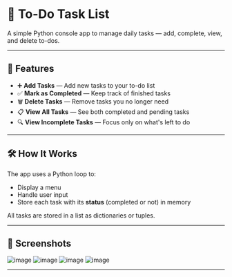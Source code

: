 # 📝 To-Do Task List

A simple Python console app to manage daily tasks — add, complete, view, and delete to-dos.

---

## 🚀 Features

- ➕ **Add Tasks** — Add new tasks to your to-do list  
- ✅ **Mark as Completed** — Keep track of finished tasks  
- 🗑️ **Delete Tasks** — Remove tasks you no longer need  
- 📋 **View All Tasks** — See both completed and pending tasks  
- 🔍 **View Incomplete Tasks** — Focus only on what's left to do  

---

## 🛠️ How It Works

The app uses a Python loop to:
- Display a menu
- Handle user input
- Store each task with its **status** (completed or not) in memory

All tasks are stored in a list as dictionaries or tuples.

---

## 📸 Screenshots

![image](https://github.com/user-attachments/assets/48bc9b6b-a2da-4388-8ef6-08cee454c3ab)
![image](https://github.com/user-attachments/assets/c4d52d00-020a-41d5-bd2a-34675040359a)
![image](https://github.com/user-attachments/assets/74fdd9fd-b1ec-485d-8a52-99ca35c09219)
![image](https://github.com/user-attachments/assets/bd678d3a-26fd-4a64-8d55-61674498b18a)







---


